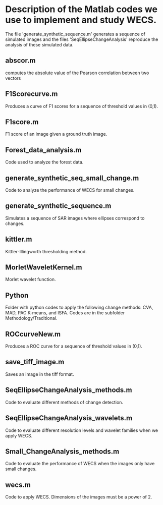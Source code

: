 # Description of the Matlab codes we use to implement and study WECS.

The file 'generate_synthetic_sequence.m' generates a sequence of simulated images and the files 'SeqEllipseChangeAnalysis' reproduce the analysis of these simulated data.

## abscor.m
computes the absolute value of the Pearson correlation between two vectors

## F1Scorecurve.m
Produces a curve of F1 scores for a sequence of threshold values in (0,1).

## F1score.m
F1 score of an image given a ground truth image.

## Forest_data_analysis.m
Code used to analyze the forest data.

## generate_synthetic_seq_small_change.m
Code to analyze the performance of WECS for small changes.

## generate_synthetic_sequence.m
Simulates a sequence of SAR images where ellipses correspond to changes.

## kittler.m
Kittler-Illingworth thresholding method.

## MorletWaveletKernel.m
Morlet wavelet function.

## Python
Folder with python codes to apply the following change methods: CVA, MAD, PAC K-means, and ISFA. Codes are in the subfolder Methodology/Traditional.

## ROCcurveNew.m
Produces a ROC curve for a sequence of threshold values in (0,1).

## save_tiff_image.m
Saves an image in the tiff format.

## SeqEllipseChangeAnalysis_methods.m
Code to evaluate different methods of change detection.

## SeqEllipseChangeAnalysis_wavelets.m
Code to evaluate different resolution levels and wavelet families when we apply WECS.

## Small_ChangeAnalysis_methods.m
Code to evaluate the performance of WECS when the images only have small changes.

## wecs.m
Code to apply WECS. Dimensions of the images must be a power of 2.

